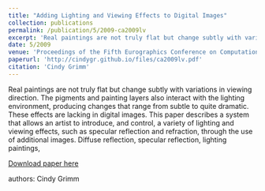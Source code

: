 ```yaml
---
title: "Adding Lighting and Viewing Effects to Digital Images"
collection: publications
permalink: /publication/5/2009-ca2009lv
excerpt: 'Real paintings are not truly flat but change subtly with variations in viewing direction. The pigments and painting layers also interact with the lighting environment,  producing changes that range from subtle to quite dramatic. These effects are lacking in digital images. This paper describes a system that allows an artist to introduce,  and control,  a variety of lighting and viewing effects,  such as specular reflection and refraction,  through the use of additional images. Diffuse reflection,  specular reflection,  lighting paintings, '
date: 5/2009
venue: 'Proceedings of the Fifth Eurographics Conference on Computational Aesthetics in Graphics,  Visualization and Imaging'
paperurl: 'http://cindygr.github.io/files/ca2009lv.pdf'
citation: 'Cindy Grimm'
---
```

Real paintings are not truly flat but change subtly with variations in viewing direction. The pigments and painting layers also interact with the lighting environment,  producing changes that range from subtle to quite dramatic. These effects are lacking in digital images. This paper describes a system that allows an artist to introduce,  and control,  a variety of lighting and viewing effects,  such as specular reflection and refraction,  through the use of additional images. Diffuse reflection,  specular reflection,  lighting paintings, 

[Download paper here](http://cindygr.github.io/files/ca2009lv.pdf)

authors: Cindy Grimm